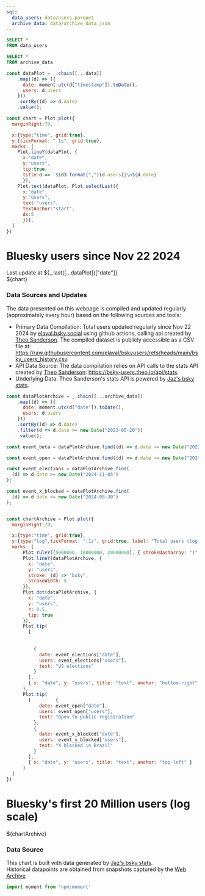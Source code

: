 ```yaml
---
sql:
  data_users: data/users.parquet
  archive_data: data/archive_data.json
---
```


```sql id=data
SELECT *
FROM data_users
```

```sql id=archive_data
SELECT *
FROM archive_data
```

```js
const dataPlot = _.chain([...data])
    .map((d) => ({
      date: moment.utc(d["timestamp"]).toDate(),
      users: d.users
    }))
    .sortBy((d) => d.date)
    .value();

const chart = Plot.plot({
  marginRight:70,

  x:{type:"time", grid:true},
  y:{tickFormat: ".1s", grid:true},
  marks: [
    Plot.lineY(dataPlot, {
      x:"date", 
      y:"users", 
      tip:true,
      title:d => `${d3.format(",")(d.users)}\n${d.date}`
      }),
    Plot.text(dataPlot, Plot.selectLast({
      x:"date", 
      y:"users", 
      text:"users",
      textAnchor:"start",
      dx:5
      })),
  ]
})
```

<h1> Bluesky users since Nov 22 2024</h2>
Last update at ${_.last([...dataPlot])["date"]}
<div class="card">
    ${chart}
</div>


### Data Sources and Updates
The data presented on this webpage is compiled and updated regularly (approximately every hour) based on the following sources and tools:
* Primary Data Compilation:
Total users updated regularly since Nov 22 2024 by [elaval.bsky.social](https://bsky.app/profile/elaval.bsky.social) using github actions, calling api created by [Theo Sanderson](https://bsky.app/profile/theo.io).
The compiled dataset is publicly accessible as a CSV file at: https://raw.githubusercontent.com/elaval/bskyusers/refs/heads/main/bsky_users_history.csv.
* API Data Source:
The data compilation relies on API calls to the stats API created by [Theo Sanderson](https://bsky.app/profile/theo.io): https://bsky-users.theo.io/api/stats.
* Underlying Data:
Theo Sanderson's stats API is powered by [Jaz's bsky stats](https://bsky.jazco.dev/stats).

```js
const dataPlotArchive = _.chain([...archive_data])
    .map((d) => ({
      date: moment.utc(d["date"]).toDate(),
      users: d.users
    }))
    .sortBy((d) => d.date)
    .filter(d => d.date >= new Date("2023-05-20"))
    .value();

const event_beta = dataPlotArchive.find((d) => d.date >= new Date("2023-02-01"));

const event_open = dataPlotArchive.find((d) => d.date >= new Date("2024-02-01"));

const event_elections = dataPlotArchive.find(
  (d) => d.date >= new Date("2024-11-05")
);

const event_x_blocked = dataPlotArchive.find(
  (d) => d.date >= new Date("2024-08-30")
);


const chartArchive = Plot.plot({
  marginRight:70,

  x:{type:"time", grid:true},
  y:{type:"log",tickFormat: ".1s", grid:true, label: "Total users (log scale)"},
  marks: [
      Plot.ruleY([5000000, 10000000, 20000000], { strokeDasharray: "1" }),
      Plot.lineY(dataPlotArchive, {
        x: "date",
        y: "users",
        stroke: (d) => "bsky",
        strokeWidth: 5
      }),
      Plot.dot(dataPlotArchive, {
        x: "date",
        y: "users",
        r: 0.5,
        tip: true
      }),
      Plot.tip(
        [
          
 
          {
            date: event_elections["date"],
            users: event_elections["users"],
            text: "US elections"
          }
        ],
        { x: "date", y: "users", title: "text", anchor: "bottom-right" }
      ),
      Plot.tip(
        [         {
            date: event_open["date"],
            users: event_open["users"],
            text: "Open to public registration"
          },
          {
            date: event_x_blocked["date"],
            users: event_x_blocked["users"],
            text: "X blocked in Brazil"
          }
        ],
        { x: "date", y: "users", title: "text", anchor: "top-left" }
      )
  ]
})
```

<h1> Bluesky's first 20 Million users (log scale)</h2>
<div class="card">
    ${chartArchive}
</div>

### Data Source
This chart is built with data generated by [Jaz's bsky stats](https://bsky.jazco.dev/stats).  
Historical datapoints are obtained from snapshots captured by the [Web Archive](https://web.archive.org/web/20240000000000*/https://bsky.jazco.dev/stats)

<style>


@media (min-width: 640px) {
  .hero h1 {
    font-size: 90px;
  }
}

</style>

```js
import moment from 'npm:moment'
```
